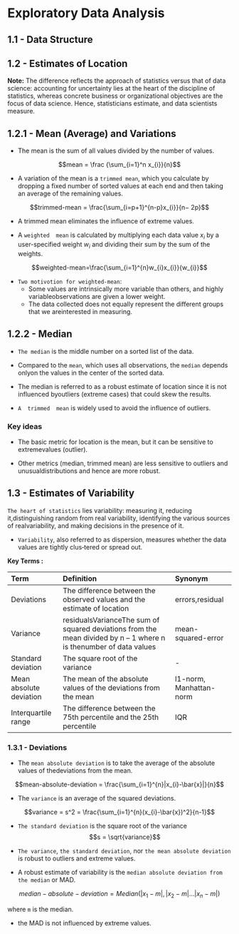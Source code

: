 # Exploratory Data Analysis

## 1.1 - Data Structure



## 1.2 - Estimates of Location

**Note:** The difference reflects the approach of statistics versus that of data science: accounting for uncertainty lies at the heart of the discipline of statistics, whereas concrete business or organizational objectives are the focus of data science. Hence, statisticians estimate, and data scientists measure. 

## 1.2.1 - Mean (Average) and Variations

- The mean is the sum of all values divided by the number of values.

$$mean = \frac {\sum_{i=1}^n x_{i}}{n}$$

- A variation of the mean is a `trimmed mean`, which you calculate by dropping a fixed number of sorted values at each end and then taking an average of the remaining values.

$$trimmed-mean = \frac{\sum_{i=p+1}^{n-p}x_{i}}{n− 2p}$$

- A trimmed mean eliminates the influence of extreme values.

- A `weighted  mean`  is calculated  by  multiplying  each data  value  $x_{i}$  by  a  user-specified  weight  $w_{i}$  and  dividing  their  sum  by  the  sum  of  the weights.

$$weighted-mean=\frac{\sum_{i=1}^{n}w_{i}x_{i}}{w_{i}}$$

- `Two motivotion for weighted-mean`:
  - Some  values  are  intrinsically  more  variable  than  others,  and  highly  variableobservations are given a lower weight.
  - The  data  collected  does  not  equally  represent  the  different  groups  that  we  areinterested  in  measuring.

## 1.2.2 - Median

- `The median` is the middle number on a sorted list of the data.

- Compared to the `mean`, which uses all observations, the `median` depends onlyon the values in the center of the sorted data.

- The median is referred to as a robust estimate of location since it is not influenced byoutliers (extreme cases) that could skew the results.

- `A  trimmed  mean`  is widely used to avoid the influence of outliers.

### Key ideas

- The  basic  metric  for  location  is  the  mean,  but  it  can  be  sensitive  to  extremevalues (outlier).

- Other metrics (median, trimmed mean) are less sensitive to outliers and unusualdistributions and hence are more robust.

## 1.3 - Estimates of Variability

 `The heart of statistics` lies variability: measuring it, reducing it,distinguishing  random  from  real  variability,  identifying  the  various  sources  of  realvariability, and making decisions in the presence of it.
- `Variability`, also referred to as dispersion, measures whether the data values are tightly clus‐tered or spread out.

**Key Terms :**

| Term          | Definition    | Synonym  |
|:------------- |:-------------|:--------|
| Deviations      | The difference between the observed values and the estimate of location |errors,residual|
| Variance      | residualsVarianceThe sum of squared deviations from the mean divided by n – 1 where n is thenumber of data values| mean-squared-error |
|Standard deviation| The square root of the variance |    -    |
|Mean absolute deviation| The mean of the absolute values of the deviations from the mean|l1-norm, Manhattan-norm|
|Interquartile range|The difference between the 75th percentile and the 25th percentile|IQR|

### 1.3.1 - Deviations

- The `mean absolute deviation` is  to  take  the  average  of  the  absolute  values  of  thedeviations from the mean.

$$mean-absolute-deviation = \frac{\sum_{i=1}^{n}|x_{i}-\bar{x}|}{n}$$

- The  `variance`  is  an  average  of  the  squared deviations.

$$variance = s^2 = \frac{\sum_{i=1}^{n}(x_{i}-\bar{x})^2}{n-1}$$

- `The standard deviation` is the square root of the variance
$$s = \sqrt{variance}$$

- `The variance`, `the standard deviation`, nor `the mean absolute deviation` is robust to outliers and extreme values.

- A robust estimate of variability is the `median absolute deviation from the median` or MAD.

$$median-absolute-deviation = Median(|x_{1}-m|,|x_{2}-m|...|x_{n}-m|)$$

where `m` is the median.


- the MAD is not influenced by extreme values.

